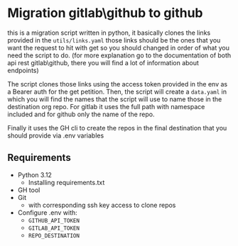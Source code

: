 # Migration gitlab\github to github

this is a migration script written in python, it basically clones the links provided in the `utils/links.yaml` those links should be the ones that you want the request to hit with get so you should changed in order of what you need the script to do. (for more explanation go to the documentation of both api rest gitlab\github, there you will find a lot of information about endpoints)

The script clones those links using the access token provided in the env as a Bearer auth for the get petition. Then, the script will create a `data.yaml` in which you will find the names that the script will use to name those in the destination org repo. For gitlab it uses the full path with namespace included and for github only the name of the repo.

Finally it uses the GH cli to create the repos in the final destination that you should provide via .env variables

## Requirements

* Python 3.12
  * Installing requirements.txt
* GH tool
* Git
  * with corresponding ssh key access to clone repos
* Configure .env with:
  * `GITHUB_API_TOKEN`
  * `GITLAB_API_TOKEN`
  * `REPO_DESTINATION`